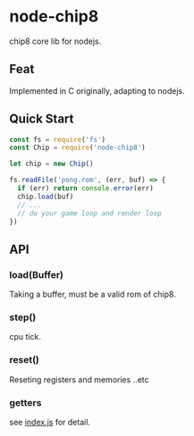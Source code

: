 # node-chip8

chip8 core lib for nodejs.

## Feat

Implemented in C originally, adapting to nodejs.

## Quick Start

```javascript
const fs = require('fs')
const Chip = require('node-chip8')

let chip = new Chip()

fs.readFile('pong.rom', (err, buf) => {
  if (err) return console.error(err)
  chip.load(buf)
  // ...
  // do your game loop and render loop
})
```

## API

### load(Buffer)

Taking a buffer, must be a valid rom of chip8.

### step()

cpu tick.

### reset()

Reseting registers and memories ..etc

### getters

see [index.js](index.js) for detail.
